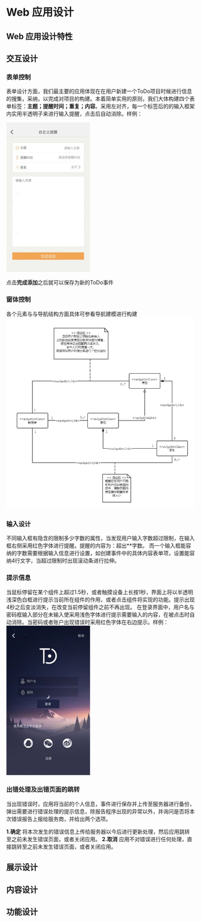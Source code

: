 ﻿# Web 应用设计

## Web 应用设计特性

## 交互设计
### 表单控制
表单设计方面，我们最主要的应用体现在在用户新建一个ToDo项目时候进行信息的搜集，采纳，以完成对项目的构建。本着简单实用的原则，我们大体构建四个表单标签：**主题；提醒时间；重复；内容**。采用左对齐，每一个标签后的的输入框架内实用半透明子来进行输入提醒，点击后自动消除。样例：

![新建事件表单](新建事件表单.jpg)

点击**完成添加**之后就可以保存为新的ToDo事件
### 窗体控制
各个元素与与导航结构方面具体可参看导航建模进行构建
![导航建模](导航建模.jpg)
### 输入设计
不同输入框有隐含的限制多少字数的属性，当发现用户输入字数超过限制，在输入框右侧采用红色字体进行提醒。提醒的内容为：超出**字数。
而一个输入框能容纳的字数需要根据输入信息进行设置，如创建事件中的具体内容表单项，设置能容纳4行文字，当超过限制时出现滚动条进行拉伸。
### 提示信息
当鼠标停留在某个组件上超过1.5秒，或者触摸设备上长按1秒，界面上将以半透明浅深色白框进行提示当前所在组件的作用，或者点击组件将实现的功能。提示出现4秒之后变淡消失，在改变当前停留组件之前不再出现。
在登录界面中，用户名与密码框输入部分在未输入使采用浅色字体进行提示需要输入的内容，在被点击时自动消除。当密码或者账户出现错误时采用红色字体在右边提示。样例：
![登录界面](登录界面.jpg)
### 出错处理及出错页面的跳转
当出现错误时，应用将当前的个人信息，事件进行保存并上传至服务器进行备份，弹出需要进行错误处理的提示信息，除报告程序出现的异常以外，并询问是否将本次错误报告上报给服务商，并给出两个选项。

**1.确定** 将本次发生的错误信息上传给服务器以今后进行更新处理，然后应用跳转至之前未发生错误页面，或者关闭应用。
**2.取消** 应用不对错误进行任何处理，直接跳转至之前未发生错误页面，或者关闭应用。

## 展示设计

## 内容设计

## 功能设计

